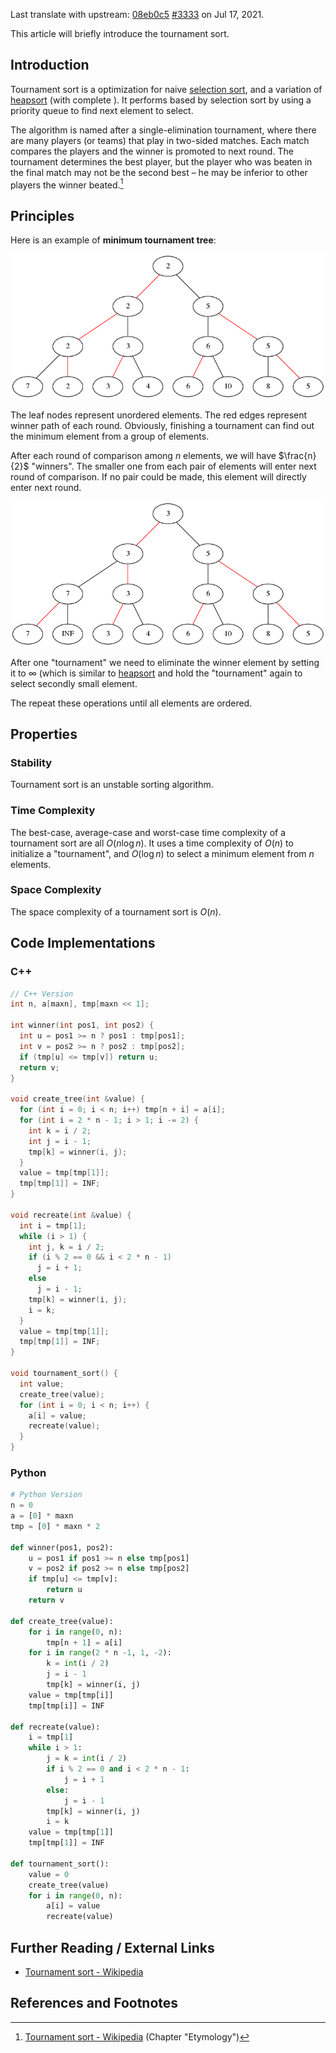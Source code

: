 Last translate with upstream: [08eb0c5](https://github.com/OI-wiki/OI-wiki/commit/08eb0c53b1ad55b518b0f5f7a569c25b8c1215b2#diff-ba0721b5c036c9f0301e88f3247a0b128f22996796cd5526d5d6220ef53d01b3) [#3333](https://github.com/OI-wiki/OI-wiki/pull/3333) on Jul 17, 2021.

This article will briefly introduce the tournament sort.

## Introduction

Tournament sort<!---, or tree selection sort,--> is a optimization for naive [selection sort](./selection-sort.md), and a variation of [heapsort](./heap-sort.md) (with complete ). It performs based by selection sort by using a priority queue to find next element to select.

The algorithm is named after a single-elimination tournament, where there are many players (or teams) that play in two-sided matches. Each match compares the players and the winner is promoted to next round. The tournament determines the best player, but the player who was beaten in the final match may not be the second best – he may be inferior to other players the winner beated.[^ref1]

## Principles

Here is an example of **minimum tournament tree**:

![tournament-sort1](./images/tournament-sort1.png)

The leaf nodes represent unordered elements. The red edges represent winner path of each round. Obviously, finishing a tournament can find out the minimum element from a group of elements.

After each round of comparison among $n$ elements, we will have $\frac{n}{2}$ "winners". The smaller one from each pair of elements will enter next round of comparison. If no pair could be made, this element will directly enter next round.

![tournament-sort2](./images/tournament-sort2.png)

After one "tournament" we need to eliminate the winner element by setting it to $\infty$ (which is similar to [heapsort](./heap-sort.md) and hold the "tournament" again to select secondly small element.

The repeat these operations until all elements are ordered.

## Properties

### Stability

Tournament sort is an unstable sorting algorithm.

### Time Complexity

The best-case, average-case and worst-case time complexity of a tournament sort are all $O(n\log n)$. It uses a time complexity of $O(n)$ to initialize a "tournament", and $O(\log n)$ to select a minimum element from $n$ elements.

### Space Complexity

The space complexity of a tournament sort is $O(n)$.

## Code Implementations

### C++

```cpp
// C++ Version
int n, a[maxn], tmp[maxn << 1];

int winner(int pos1, int pos2) {
  int u = pos1 >= n ? pos1 : tmp[pos1];
  int v = pos2 >= n ? pos2 : tmp[pos2];
  if (tmp[u] <= tmp[v]) return u;
  return v;
}

void create_tree(int &value) {
  for (int i = 0; i < n; i++) tmp[n + i] = a[i];
  for (int i = 2 * n - 1; i > 1; i -= 2) {
    int k = i / 2;
    int j = i - 1;
    tmp[k] = winner(i, j);
  }
  value = tmp[tmp[1]];
  tmp[tmp[1]] = INF;
}

void recreate(int &value) {
  int i = tmp[1];
  while (i > 1) {
    int j, k = i / 2;
    if (i % 2 == 0 && i < 2 * n - 1)
      j = i + 1;
    else
      j = i - 1;
    tmp[k] = winner(i, j);
    i = k;
  }
  value = tmp[tmp[1]];
  tmp[tmp[1]] = INF;
}

void tournament_sort() {
  int value;
  create_tree(value);
  for (int i = 0; i < n; i++) {
    a[i] = value;
    recreate(value);
  }
}
```

### Python

```python
# Python Version
n = 0
a = [0] * maxn
tmp = [0] * maxn * 2

def winner(pos1, pos2):
    u = pos1 if pos1 >= n else tmp[pos1]
    v = pos2 if pos2 >= n else tmp[pos2]
    if tmp[u] <= tmp[v]:
        return u
    return v

def create_tree(value):
    for i in range(0, n):
        tmp[n + 1] = a[i]
    for i in range(2 * n -1, 1, -2):
        k = int(i / 2)
        j = i - 1
        tmp[k] = winner(i, j)
    value = tmp[tmp[i]]
    tmp[tmp[i]] = INF

def recreate(value):
    i = tmp[1]
    while i > 1:
        j = k = int(i / 2)
        if i % 2 == 0 and i < 2 * n - 1:
            j = i + 1
        else:
            j = i - 1
        tmp[k] = winner(i, j)
        i = k
    value = tmp[tmp[1]]
    tmp[tmp[1]] = INF

def tournament_sort():
    value = 0
    create_tree(value)
    for i in range(0, n):
        a[i] = value
        recreate(value)
```

## Further Reading / External Links

- [Tournament sort - Wikipedia](https://en.wikipedia.org/wiki/Tournament_sort)

## References and Footnotes

[^ref1]: [Tournament sort - Wikipedia](https://en.wikipedia.org/wiki/Tournament_sort#Etymology) (Chapter "Etymology")
